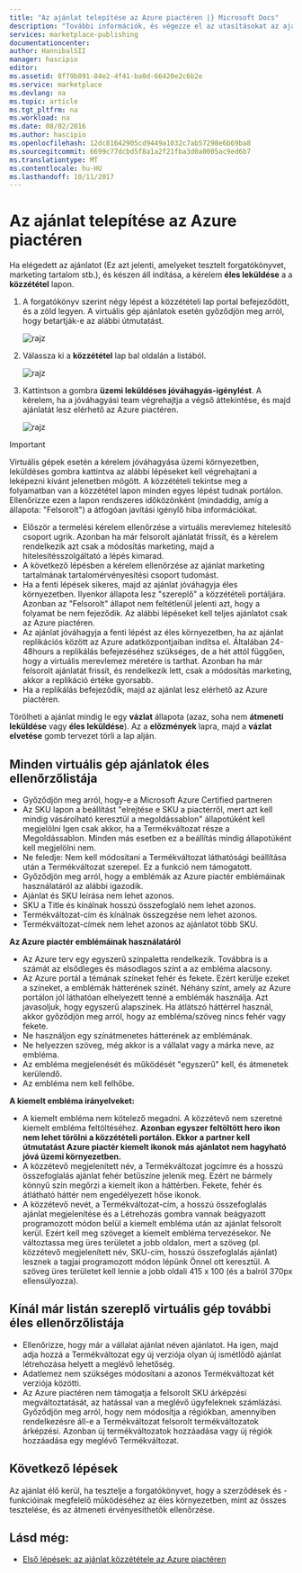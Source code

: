 ```yaml
---
title: "Az ajánlat telepítése az Azure piactéren |} Microsoft Docs"
description: "További információk, és végezze el az utasításokat az ajánlatot--telepítendő virtuálisgép-lemezkép, fejlesztői szolgáltatás, adatszolgáltatás, stb. – az Azure piactéren."
services: marketplace-publishing
documentationcenter: 
author: HannibalSII
manager: hascipio
editor: 
ms.assetid: 8f79b891-84e2-4f41-ba0d-66420e2c6b2e
ms.service: marketplace
ms.devlang: na
ms.topic: article
ms.tgt_pltfrm: na
ms.workload: na
ms.date: 08/02/2016
ms.author: hascipio
ms.openlocfilehash: 12dc81642905cd9449a1032c7ab57298e6b69ba8
ms.sourcegitcommit: 6699c77dcbd5f8a1a2f21fba3d0a0005ac9ed6b7
ms.translationtype: MT
ms.contentlocale: hu-HU
ms.lasthandoff: 10/11/2017
---
```

# <a name="deploy-your-offer-to-the-azure-marketplace"></a>Az ajánlat telepítése az Azure piactéren
Ha elégedett az ajánlatot (Ez azt jelenti, amelyeket tesztelt forgatókönyvet, marketing tartalom stb.), és készen áll indítása, a kérelem **éles leküldése** a a **közzététel** lapon.  

1. A forgatókönyv szerint négy lépést a közzétételi lap portal befejeződött, és a zöld legyen. A virtuális gép ajánlatok esetén győződjön meg arról, hogy betartják-e az alábbi útmutatást.
   
    ![rajz][img-pubportal-walkthru-checked]
2. Válassza ki a **közzététel** lap bal oldalán a listából.
   
    ![rajz][img-pubportal-menu-publish]
3. Kattintson a gombra **üzemi leküldéses jóváhagyás-igénylést**. A kérelem, ha a jóváhagyási team végrehajtja a végső áttekintése, és majd ajánlatát lesz elérhető az Azure piactéren.
   
    ![rajz][img-pubportal-publish-pushproduction]

> [!IMPORTANT]
> Virtuális gépek esetén a kérelem jóváhagyása üzemi környezetben, leküldéses gombra kattintva az alábbi lépéseket kell végrehajtani a leképezni kívánt jelenetben mögött. A közzétételi tekintse meg a folyamatban van a közzététel lapon minden egyes lépést tudnak portálon. Ellenőrizze ezen a lapon rendszeres időközönként (mindaddig, amíg a állapota: "Felsorolt") a átfogóan javítási igénylő hiba információkat.
> 
> * Először a termelési kérelem ellenőrzése a virtuális merevlemez hitelesítő csoport ugrik. Azonban ha már felsorolt ajánlatát frissít, és a kérelem rendelkezik azt csak a módosítás marketing, majd a hitelesítésszolgáltató a lépés kimarad.
> * A következő lépésben a kérelem ellenőrzése az ajánlat marketing tartalmának tartalomérvényesítési csoport tudomást.
> * Ha a fenti lépések sikeres, majd az ajánlat jóváhagyja éles környezetben. Ilyenkor állapota lesz "szereplő" a közzétételi portáljára. Azonban az "Felsorolt" állapot nem feltétlenül jelenti azt, hogy a folyamat be nem fejeződik. Az alábbi lépéseket kell teljes ajánlatot csak az Azure piactéren.
> * Az ajánlat jóváhagyja a fenti lépést az éles környezetben, ha az ajánlat replikációs között az Azure adatközpontjaiban indítsa el. Általában 24-48hours a replikálás befejezéséhez szükséges, de a hét attól függően, hogy a virtuális merevlemez méretére is tarthat. Azonban ha már felsorolt ajánlatát frissít, és rendelkezik lett, csak a módosítás marketing, akkor a replikáció értéke gyorsabb.
> * Ha a replikálás befejeződik, majd az ajánlat lesz elérhető az Azure piactéren.
> 
> Törölheti a ajánlat mindig le egy **vázlat** állapota (azaz, soha nem **átmeneti leküldése** vagy **éles leküldése**). Az a **előzmények** lapra, majd a **vázlat elvetése** gomb tervezet törli a lap alján.
> 
> 

## <a name="production-checklist-for-all-virtual-machine-offers"></a>Minden virtuális gép ajánlatok éles ellenőrzőlistája
* Győződjön meg arról, hogy-e a Microsoft Azure Certified partneren
* Az SKU lapon a beállítást "elrejtése e SKU a piactérről, mert azt kell mindig vásárolható keresztül a megoldássablon" állapotúként kell megjelölni Igen csak akkor, ha a Termékváltozat része a Megoldássablon. Minden más esetben ez a beállítás mindig állapotúként kell megjelölni nem.
* Ne feledje: Nem kell módosítani a Termékváltozat láthatósági beállítása után a Termékváltozat szerepel. Ez a funkció nem támogatott.
* Győződjön meg arról, hogy a emblémák az Azure piactér emblémáinak használatáról az alábbi igazodik.
* Ajánlat és SKU leírása nem lehet azonos.
* SKU a Title és kínálnak hosszú összefoglaló nem lehet azonos.
* Termékváltozat-cím és kínálnak összegzése nem lehet azonos.
* Termékváltozat-címek nem lehet azonos az ajánlatot több SKU.

**Az Azure piactér emblémáinak használatáról**

* Az Azure terv egy egyszerű színpaletta rendelkezik. Továbbra is a számát az elsődleges és másodlagos színt a az embléma alacsony.
* Az Azure portál a témának színeket fehér és fekete. Ezért kerülje ezeket a színeket, a emblémák hátterének színét. Néhány színt, amely az Azure portálon jól láthatóan elhelyezett tenné a emblémák használja. Azt javasoljuk, hogy egyszerű alapszínek. Ha átlátszó háttérrel használ, akkor győződjön meg arról, hogy az embléma/szöveg nincs fehér vagy fekete.
* Ne használjon egy színátmenetes hátterének az emblémának.
* Ne helyezzen szöveg, még akkor is a vállalat vagy a márka neve, az embléma.
* Az embléma megjelenését és működését "egyszerű" kell, és átmenetek kerülendő.
* Az embléma nem kell felhőbe.

**A kiemelt embléma irányelveket:**

* A kiemelt embléma nem kötelező megadni. A közzétevő nem szeretné kiemelt embléma feltöltéséhez. **Azonban egyszer feltöltött hero ikon nem lehet törölni a közzétételi portálon. Ekkor a partner kell útmutatást Azure piactér kiemelt ikonok más ajánlatot nem hagyható jóvá üzemi környezetben.**
* A közzétevő megjelenített név, a Termékváltozat jogcímre és a hosszú összefoglalás ajánlat fehér betűszíne jelenik meg. Ezért ne bármely könnyű szín megőrzi a kiemelt ikon a háttérben. Fekete, fehér és átlátható háttér nem engedélyezett hőse ikonok.
* A közzétevő nevét, a Termékváltozat-cím, a hosszú összefoglalás ajánlat megjelenítése és a Létrehozás gombra vannak beágyazott programozott módon belül a kiemelt embléma után az ajánlat felsorolt kerül. Ezért kell meg szöveget a kiemelt embléma tervezésekor. Ne változtassa meg üres területet a jobb oldalon, mert a szöveg (pl. közzétevő megjelenített név, SKU-cím, hosszú összefoglalás ajánlat) lesznek a tagjai programozott módon lépünk Önnel ott keresztül. A szöveg üres területet kell lennie a jobb oldali 415 x 100 (és a balról 370px ellensúlyozza).

## <a name="additional-production-checklist-for-already-listed-virtual-machine-offers"></a>Kínál már listán szereplő virtuális gép további éles ellenőrzőlistája
* Ellenőrizze, hogy már a vállalat ajánlat néven ajánlatot. Ha igen, majd adja hozzá a Termékváltozat egy új verziója olyan új ismétlődő ajánlat létrehozása helyett a meglévő lehetőség.
* Adatlemez nem szükséges módosítani a azonos Termékváltozat két verziója közötti.
* Az Azure piactéren nem támogatja a felsorolt SKU árképzési megváltoztatását, az hatással van a meglévő ügyfeleknek számlázási. Győződjön meg arról, hogy nem módosítja a régiókban, amennyiben rendelkezésre áll-e a Termékváltozat felsorolt termékváltozatok árképzési. Azonban új termékváltozatok hozzáadása vagy új régiók hozzáadása egy meglévő Termékváltozat.

## <a name="next-steps"></a>Következő lépések
Az ajánlat élő kerül, ha tesztelje a forgatókönyvet, hogy a szerződések és -funkcióinak megfelelő működéséhez az éles környezetben, mint az összes tesztelése, és az átmeneti érvényesíthetők ellenőrzése.

## <a name="see-also"></a>Lásd még:
* [Első lépések: az ajánlat közzététele az Azure piactéren](marketplace-publishing-getting-started.md)

[img-pubportal-walkthru-checked]:media/marketplace-publishing-push-to-production/pubportal-walkthru-checked.png
[img-pubportal-menu-publish]:media/marketplace-publishing-push-to-production/pubportal-menu-publish.png
[img-pubportal-publish-pushproduction]:media/marketplace-publishing-push-to-production/pubportal-publish-pushproduction.png
